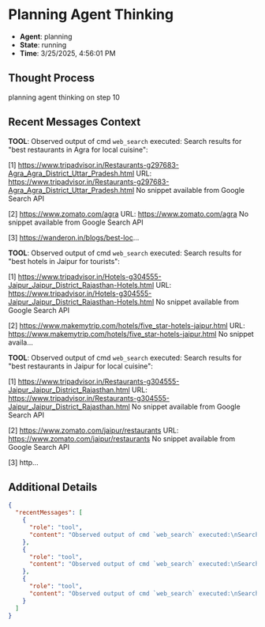# Planning Agent Thinking

- **Agent**: planning
- **State**: running
- **Time**: 3/25/2025, 4:56:01 PM

## Thought Process

planning agent thinking on step 10

## Recent Messages Context

**TOOL**: Observed output of cmd `web_search` executed:
Search results for "best restaurants in Agra for local cuisine":

[1] https://www.tripadvisor.in/Restaurants-g297683-Agra_Agra_District_Uttar_Pradesh.html
    URL: https://www.tripadvisor.in/Restaurants-g297683-Agra_Agra_District_Uttar_Pradesh.html
    No snippet available from Google Search API

[2] https://www.zomato.com/agra
    URL: https://www.zomato.com/agra
    No snippet available from Google Search API

[3] https://wanderon.in/blogs/best-loc...

**TOOL**: Observed output of cmd `web_search` executed:
Search results for "best hotels in Jaipur for tourists":

[1] https://www.tripadvisor.in/Hotels-g304555-Jaipur_Jaipur_District_Rajasthan-Hotels.html
    URL: https://www.tripadvisor.in/Hotels-g304555-Jaipur_Jaipur_District_Rajasthan-Hotels.html
    No snippet available from Google Search API

[2] https://www.makemytrip.com/hotels/five_star-hotels-jaipur.html
    URL: https://www.makemytrip.com/hotels/five_star-hotels-jaipur.html
    No snippet availa...

**TOOL**: Observed output of cmd `web_search` executed:
Search results for "best restaurants in Jaipur for local cuisine":

[1] https://www.tripadvisor.in/Restaurants-g304555-Jaipur_Jaipur_District_Rajasthan.html
    URL: https://www.tripadvisor.in/Restaurants-g304555-Jaipur_Jaipur_District_Rajasthan.html
    No snippet available from Google Search API

[2] https://www.zomato.com/jaipur/restaurants
    URL: https://www.zomato.com/jaipur/restaurants
    No snippet available from Google Search API

[3] http...

## Additional Details

```json
{
  "recentMessages": [
    {
      "role": "tool",
      "content": "Observed output of cmd `web_search` executed:\nSearch results for \"best restaurants in Agra for local cuisine\":\n\n[1] https://www.tripadvisor.in/Restaurants-g297683-Agra_Agra_District_Uttar_Pradesh.html\n    URL: https://www.tripadvisor.in/Restaurants-g297683-Agra_Agra_District_Uttar_Pradesh.html\n    No snippet available from Google Search API\n\n[2] https://www.zomato.com/agra\n    URL: https://www.zomato.com/agra\n    No snippet available from Google Search API\n\n[3] https://wanderon.in/blogs/best-loc..."
    },
    {
      "role": "tool",
      "content": "Observed output of cmd `web_search` executed:\nSearch results for \"best hotels in Jaipur for tourists\":\n\n[1] https://www.tripadvisor.in/Hotels-g304555-Jaipur_Jaipur_District_Rajasthan-Hotels.html\n    URL: https://www.tripadvisor.in/Hotels-g304555-Jaipur_Jaipur_District_Rajasthan-Hotels.html\n    No snippet available from Google Search API\n\n[2] https://www.makemytrip.com/hotels/five_star-hotels-jaipur.html\n    URL: https://www.makemytrip.com/hotels/five_star-hotels-jaipur.html\n    No snippet availa..."
    },
    {
      "role": "tool",
      "content": "Observed output of cmd `web_search` executed:\nSearch results for \"best restaurants in Jaipur for local cuisine\":\n\n[1] https://www.tripadvisor.in/Restaurants-g304555-Jaipur_Jaipur_District_Rajasthan.html\n    URL: https://www.tripadvisor.in/Restaurants-g304555-Jaipur_Jaipur_District_Rajasthan.html\n    No snippet available from Google Search API\n\n[2] https://www.zomato.com/jaipur/restaurants\n    URL: https://www.zomato.com/jaipur/restaurants\n    No snippet available from Google Search API\n\n[3] http..."
    }
  ]
}
```

